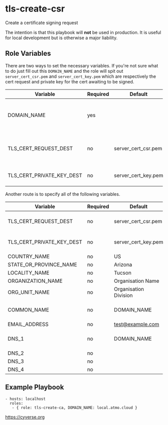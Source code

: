 tls-create-csr
=========

Create a certificate signing request

The intention is that this playbook will **not** be used in production. It is
useful for local development but is otherwise a major liability.

Role Variables
--------------

There are two ways to set the necessary variables. If you're not sure what to
do just fill out this `DOMAIN_NAME` and the role will spit out
`server_cert_csr.pem` and `server_cert_key.pem` which are respectively the
cert request and private key for the cert awaiting to be signed.

| Variable                      | Required       | Default               | Choices       | Comment                                         |
|-------------------------------|----------------|-----------------------|---------------|-------------------------------------------------|
| DOMAIN_NAME                   | yes            |                       |               | Should be the fully qualified domain name       |
| TLS_CERT_REQUEST_DEST         | no             | server_cert_csr.pem   |               | Path to generated cert signing request          |
| TLS_CERT_PRIVATE_KEY_DEST     | no             | server_cert_key.pem   |               | Path to generated cert key                      |

Another route is to specify all of the following variables.

| Variable                        | Required          | Default                     | Choices       | Comment                                    |
|---------------------------------|-------------------|-----------------------------|---------------|--------------------------------------------|
| TLS_CERT_REQUEST_DEST           | no                | server_cert_csr.pem         |               | Path to generated cert signing request     |
| TLS_CERT_PRIVATE_KEY_DEST       | no                | server_cert_key.pem         |               | Path to generated cert key                 |
| COUNTRY_NAME                    | no                | US                          |               |                                            |
| STATE_OR_PROVINCE_NAME          | no                | Arizona                     |               |                                            |
| LOCALITY_NAME                   | no                | Tucson                      |               |                                            |
| ORGANIZATION_NAME               | no                | Organisation Name           |               |                                            |
| ORG_UNIT_NAME                   | no                | Organisation Division       |               |                                            |
| COMMON_NAME                     | no                | DOMAIN_NAME                 |               | If missing, requires DOMAIN_NAME           |
| EMAIL_ADDRESS                   | no                | test@example.com            |               |                                            |
| DNS_1                           | no                | DOMAIN_NAME                 |               | If missing, requires DOMAIN_NAME           |
| DNS_2                           | no                |                             |               |                                            |
| DNS_3                           | no                |                             |               |                                            |
| DNS_4                           | no                |                             |               |                                            |

Example Playbook
----------------

    - hosts: localhost
      roles:
       - { role: tls-create-ca, DOMAIN_NAME: local.atmo.cloud }

https://cyverse.org
